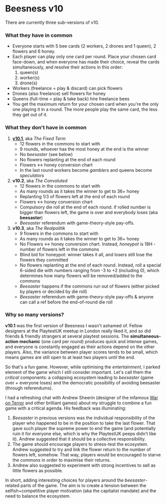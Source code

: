 # Beesness v10

There are currently three sub-versions of v10.

### What they have in common

* Everyone starts with 5 bee cards (2 workers, 2 drones and 1 queen), 2 flowers and 6 honey.
* Each player can play only one card per round. Place your chosen card face-down, and when everyone has made their choice, reveal the cards simultaneously, and resolve their actions in this order:
	1. queen(s)
	2. worker(s)
	3. drone(s)
* Workers (freelance = play & discard) can pick flowers
* Drones (also freelance) sell flowers for honey
* Queens (full-time = play & take back) hire freelance bees
* You get the maximum return for your chosen card when you're the only one playing it in a round. The more people play the same card, the less they get out of it.

### What they don't have in common

1. [**v10.1**](v10.1.md), aka *The Fixed Term*
	* 12 flowers in the commons to start with
	* 9 rounds, whoever has the most honey at the end is the winner
	* No *beesaster* (see below)
	* No flowers replanting at the end of each round
	* Flowers <-> honey conversion chart
	* In the last round workers become *gamblers* and queens become *speculators*
2. **v10.2**, aka *The Convoluted*
	* 12 flowers in the commons to start with
	* As many rounds as it takes the winner to get to 36+ honey
	* Replanting 1/3 of flowers left at the end of each round
	* Flowers <-> honey conversion chart
	* Compulsory die roll at the end of each round. if rolled number is bigger than flowers left, the game is over and everybody loses (aka **beesaster**)
	* *Beesaster* referendum with game-theory-style pay-offs.
3. **v10.3**, aka *The Realpolitik*
	* 9 flowers in the commons to start with
	* As many rounds as it takes the winner to get to 36+ honey
	* No Flowers <-> honey conversion chart. Instead, *honeypot* is 18H - number of flowers left in the commons
	* Blind bid for honeypot: winner takes it all, and losers still lose the flowers they committed
	* No flowers replanting at the end of each round. Instead, roll a special 6-sided die with numbers ranging from -3 to +2 (including 0), which determines how many flowers will be removed/added to the commons
	* *Beesaster* happens if the commons run out of flowers (either picked by players or decided by die roll)
	* *Beesaster* referendum with game-theory-style pay-offs & anyone can call a ref before the end-of-round die roll

### Why so many versions?

**v10.1** was the first version of Beesness I wasn't ashamed of. Fellow designers at the PlaytestUK meetup in London really liked it, and so did friends & friendly strangers at several playtest sessions. The **simultaneous-action mechanic** (one card per round) produces quick and intense games, and everyone is constantly engaged as their actions depend on the other players. Also, the variance between player scores tends to be small, which means games are still open to at least two players until the end.

So that's a fun game. However, while optimising the *entertainment*, I parked element of the game which I still consider important. Let's call them the *critical* components: a collapsing ecosystem leading to *beesaster* (game over + everyone loses) and the democratic possibility of avoiding beesaster (through referendums).

I had a refreshing chat with Andrew Sheerin (designer of the infamous [War on Terror](https://www.terrorbullgames.co.uk/games/war_on_terror_game.php) and other brilliant games) about my struggle to combine a fun game with a critical agenda. His feedback was illuminating:

1. *Beesaster* in previous versions was the individual responsibility of the player who happened to be in the position to take the last flower. That gave such player the supreme power to end the game (and potentially ruin it for everyone else, which is why the PlaytestUK peeps didn't like it). Andrew suggested that it should be a collective responsibility.
2. The game should encourage players to stress-test the ecosystem. Andrew suggested to try and link the flower return to the number of flowers left, somehow. That way, players would be encouraged to starve the commons in order to maximise their returns.
3. Andrew also suggested to experiment with strong incentives to sell as little flowers as possible.

In short, adding interesting choices for players around the *beesaster*-related parts of the game. The aim is to create a tension between the selfish+competitive player motivation (aka the capitalist mandate) and the need to balance the ecosystem.